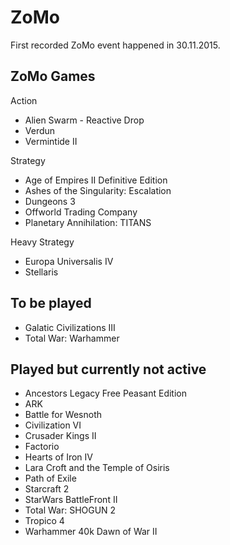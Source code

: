 # ZoMo

First recorded ZoMo event happened in 30.11.2015.

## ZoMo Games

Action

- Alien Swarm - Reactive Drop
- Verdun
- Vermintide II

Strategy

- Age of Empires II Definitive Edition
- Ashes of the Singularity: Escalation
- Dungeons 3
- Offworld Trading Company
- Planetary Annihilation: TITANS

Heavy Strategy

- Europa Universalis IV
- Stellaris

## To be played

- Galatic Civilizations III
- Total War: Warhammer

## Played but currently not active

- Ancestors Legacy Free Peasant Edition
- ARK
- Battle for Wesnoth
- Civilization VI
- Crusader Kings II
- Factorio
- Hearts of Iron IV
- Lara Croft and the Temple of Osiris
- Path of Exile
- Starcraft 2
- StarWars BattleFront II
- Total War: SHOGUN 2
- Tropico 4
- Warhammer 40k Dawn of War II
